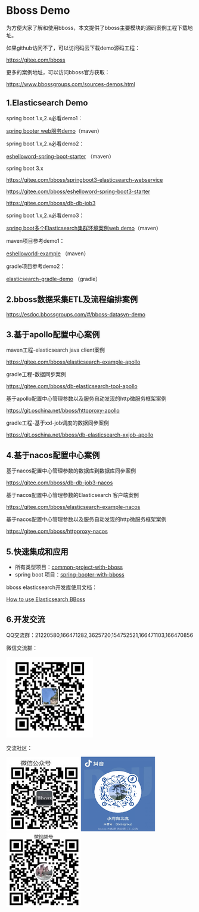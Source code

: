 # Bboss Demo
为方便大家了解和使用bboss，本文提供了bboss主要模块的源码案例工程下载地址。

如果github访问不了，可以访问码云下载demo源码工程：

https://gitee.com/bboss

更多的案例地址，可以访问bboss官方获取：

https://www.bbossgroups.com/sources-demos.html

## 1.Elasticsearch Demo

spring boot 1.x,2.x必看demo1：

[spring booter web服务demo](https://gitee.com/bboss/springboot-elasticsearch)（maven）

spring boot 1.x,2.x必看demo2：

[eshelloword-spring-boot-starter](https://gitee.com/bboss/eshelloword-spring-boot-starter) （maven）

spring boot 3.x

https://gitee.com/bboss/springboot3-elasticsearch-webservice

https://gitee.com/bboss/eshelloword-spring-boot3-starter

https://gitee.com/bboss/db-db-job3

spring boot 1.x,2.x必看demo3：

[spring boot多个Elasticsearch集群环境案例web demo](https://gitee.com/bboss/springboot-elasticsearch/tree/multiesdatasource)（maven）

maven项目参考demo1：

[eshelloworld-example](https://git.oschina.net/bboss/eshelloword-booter) （maven）

gradle项目参考demo2：

[elasticsearch-gradle-demo](https://git.oschina.net/bboss/elasticsearchdemo)  （gradle）

## 2.bboss数据采集ETL及流程编排案例

https://esdoc.bbossgroups.com/#/bboss-datasyn-demo 

## 3.基于apollo配置中心案例

maven工程-elasticsearch java client案例

https://gitee.com/bboss/elasticsearch-example-apollo

gradle工程-数据同步案例

https://gitee.com/bboss/db-elasticsearch-tool-apollo

基于apollo配置中心管理参数以及服务自动发现的http微服务框架案例

https://git.oschina.net/bboss/httpproxy-apollo

gradle工程-基于xxl-job调度的数据同步案例

https://git.oschina.net/bboss/db-elasticsearch-xxjob-apollo

## 4.基于nacos配置中心案例

基于nacos配置中心管理参数的数据库到数据库同步案例

https://gitee.com/bboss/db-db-job3-nacos

基于nacos配置中心管理参数的Elasticsearch 客户端案例

https://gitee.com/bboss/elasticsearch-example-nacos

基于nacos配置中心管理参数以及服务自动发现的http微服务框架案例

https://gitee.com/bboss/httpproxy-nacos

## 5.快速集成和应用 

- 所有类型项目：[common-project-with-bboss](common-project-with-bboss.md) 
- spring boot 项目：[spring-booter-with-bboss](spring-booter-with-bboss.md) 


bboss elasticsearch开发库使用文档：

[How to use Elasticsearch BBoss](quickstart.md)

## 6.开发交流
QQ交流群：21220580,166471282,3625720,154752521,166471103,166470856

微信交流群：

<img src="images\wxbboss.png" style="zoom:50%;" />



交流社区：

<img src="images/qrcode.jpg"  height="200" width="200"><img src="images/douyin.png"  height="200" width="200"><img src="images/wvidio.png"  height="200" width="200">



